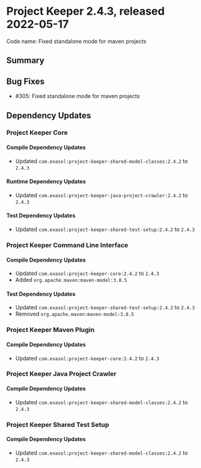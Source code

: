 # Project Keeper 2.4.3, released 2022-05-17

Code name: Fixed standalone mode for maven projects

## Summary

## Bug Fixes

* #305: Fixed standalone mode for maven projects

## Dependency Updates

### Project Keeper Core

#### Compile Dependency Updates

* Updated `com.exasol:project-keeper-shared-model-classes:2.4.2` to `2.4.3`

#### Runtime Dependency Updates

* Updated `com.exasol:project-keeper-java-project-crawler:2.4.2` to `2.4.3`

#### Test Dependency Updates

* Updated `com.exasol:project-keeper-shared-test-setup:2.4.2` to `2.4.3`

### Project Keeper Command Line Interface

#### Compile Dependency Updates

* Updated `com.exasol:project-keeper-core:2.4.2` to `2.4.3`
* Added `org.apache.maven:maven-model:3.8.5`

#### Test Dependency Updates

* Updated `com.exasol:project-keeper-shared-test-setup:2.4.2` to `2.4.3`
* Removed `org.apache.maven:maven-model:3.8.5`

### Project Keeper Maven Plugin

#### Compile Dependency Updates

* Updated `com.exasol:project-keeper-core:2.4.2` to `2.4.3`

### Project Keeper Java Project Crawler

#### Compile Dependency Updates

* Updated `com.exasol:project-keeper-shared-model-classes:2.4.2` to `2.4.3`

### Project Keeper Shared Test Setup

#### Compile Dependency Updates

* Updated `com.exasol:project-keeper-shared-model-classes:2.4.2` to `2.4.3`
